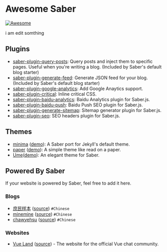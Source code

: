 # Awesome Saber

[![Awesome](https://awesome.re/badge.svg)](https://awesome.re)

i am edit somthing

## Plugins

- [saber-plugin-query-posts](https://github.com/egoist/saber/tree/master/packages/saber-plugin-query-posts): Query posts and inject them to specific pages. Useful when you're writing a blog. (Included by Saber's default blog starter)
- [saber-plugin-generate-feed](https://github.com/egoist/saber/tree/master/packages/saber-plugin-generate-feed): Generate JSON feed for your blog. (Included by Saber's default blog starter)
- [saber-plugin-google-analytics](https://github.com/egoist/saber/tree/master/packages/saber-plugin-google-analytics): Add Google Anaytics support.
- [saber-plugin-critical](https://github.com/egoist/saber-plugin-critical): Inline critical CSS.
- [saber-plugin-baidu-analytics](https://github.com/h404bi/www.h404bi.com/tree/master/packages/saber-plugin-baidu-analytics): Baidu Analytics plugin for Saber.js.
- [saber-plugin-baidu-push](https://github.com/h404bi/www.h404bi.com/tree/master/packages/saber-plugin-baidu-push): Baidu Push SEO plugin for Saber.js.
- [saber-plugin-generate-sitemap](https://github.com/h404bi/www.h404bi.com/tree/master/packages/saber-plugin-generate-sitemap): Sitemap generator plugin for Saber.js.
- [saber-plugin-seo](https://github.com/geekplux/blog/tree/master/packages/saber-plugin-seo): SEO headers plugin for Saber.js.

## Themes

- [minima](https://github.com/egoist/saber-theme-minima) ([demo](https://minima.saberjs.org/)): A Saber port for Jekyll's default theme.
- [paper](https://github.com/geekplux/blog/tree/master/packages/saber-theme-paper) ([demo](https://geekplux.com)): A simple theme like read on a paper.
- [Ume](https://github.com/iCyris/Ume)([demo](https://cyris.pen.moe)): An elegant theme for Saber.

## Powered By Saber

If your website is powered by Saber, feel free to add it here.

### Blogs

- [庶民样本](https://egoist.moe) ([source](https://github.com/egoist/blog)) `#Chinese`
- [minemine](https://minemine.cc/) ([source](https://github.com/luyilin/minemine)) `#Chinese`
- [chawyehsu](https://www.h404bi.com) ([source](https://github.com/h404bi/www.h404bi.com)) `#Chinese`

### Websites

- [Vue Land](https://vue-land.js.org) ([source](https://github.com/egoist/vue-land)) - The website for the official Vue chat community.
